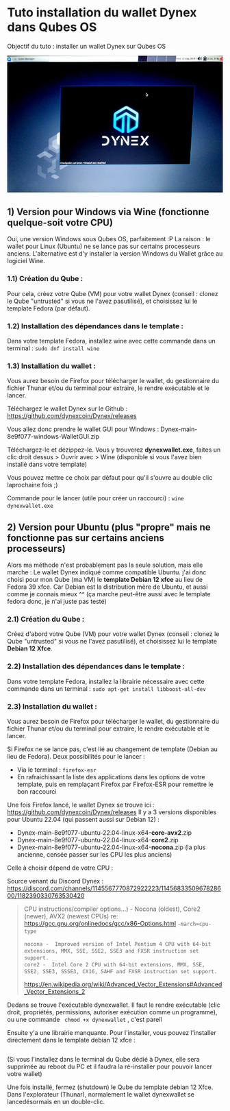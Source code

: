 # Tuto installation du wallet Dynex dans Qubes OS

Objectif du tuto : installer un wallet Dynex sur Qubes OS

![Qubes_Dynex](/IMG/Qubes-dynex01.jpg)

## 1) Version pour Windows via Wine (fonctionne quelque-soit votre CPU)

Oui, une version Windows sous Qubes OS, parfaitement :P
La raison : le wallet pour Linux (Ubuntu) ne se lance pas sur certains processeurs anciens. L'alternative est d'y installer la version Windows du Wallet grâce au logiciel Wine.

### 1.1) Création du Qube :

Pour cela, créez votre Qube (VM) pour votre wallet Dynex (conseil : clonez le Qube "untrusted" si vous ne l'avez pasutilisé), et choisissez lui le template Fedora (par défaut).

### 1.2) Installation des dépendances dans le template :

Dans votre template Fedora, installez wine avec cette commande dans un terminal :
`sudo dnf install wine`

### 1.3) Installation du wallet :

Vous aurez besoin de Firefox pour télécharger le wallet, du gestionnaire du fichier Thunar et/ou du terminal pour extraire, le rendre exécutable et le lancer.

Téléchargez le wallet Dynex sur le Github : https://github.com/dynexcoin/Dynex/releases

Vous allez donc prendre le wallet GUI pour Windows :  Dynex-main-8e9f077-windows-WalletGUI.zip

Téléchargez-le et dézippez-le. Vous y trouverez **dynexwallet.exe**, faites un clic droit dessus > Ouvrir avec > Wine (disponible si vous l'avez bien installé dans votre template)

Vous pouvez mettre ce choix par défaut pour qu'il s'ouvre au double clic laprochaine fois ;)

Commande pour le lancer (utile pour créer un raccourci) : `wine dynexwallet.exe`

## 2) Version pour Ubuntu (plus "propre" mais ne fonctionne pas sur certains anciens processeurs)

Alors ma méthode n'est probablement pas la seule solution, mais elle marche :
Le wallet Dynex indiqué comme compatible Ubuntu. j'ai donc choisi pour mon Qube (ma VM) le **template Debian 12 xfce** au lieu de Fedora 39 xfce. Car Debian est la distribution mère de Ubuntu, et aussi comme je connais mieux ^^ (ça marche peut-être aussi avec le template fedora donc, je n'ai juste pas testé)

### 2.1) Création du Qube :

Créez d'abord votre Qube (VM) pour votre wallet Dynex (conseil : clonez le Qube "untrusted" si vous ne l'avez pasutilisé), et choisissez lui le template **Debian 12 Xfce**.

### 2.2) Installation des dépendances dans le template :

Dans votre template Fedora, installez la librairie nécessaire avec cette commande dans un terminal :
`sudo apt-get install libboost-all-dev`

### 2.3) Installation du wallet :

Vous aurez besoin de Firefox pour télécharger le wallet, du gestionnaire du fichier Thunar et/ou du terminal pour extraire, le rendre exécutable et le lancer.

Si Firefox ne se lance pas, c'est lié au changement de template (Debian au lieu de Fedora). Deux possibilités pour le lancer :
- Via le terminal : `firefox-esr`
- En rafraichissant la liste des applications dans les options de votre template, puis en remplaçant Firefox par Firefox-ESR pour remettre le bon raccourci

Une fois Firefox lancé, le wallet Dynex se trouve ici : https://github.com/dynexcoin/Dynex/releases
Il y a 3 versions disponibles pour Ubuntu 22.04 (qui passent aussi sur Debian 12) :
- Dynex-main-8e9f077-ubuntu-22.04-linux-x64-**core-avx2**.zip 
- Dynex-main-8e9f077-ubuntu-22.04-linux-x64-**core2**.zip
- Dynex-main-8e9f077-ubuntu-22.04-linux-x64-**nocona**.zip (la plus ancienne, censée passer sur les CPU les plus anciens)

Celle à choisir dépend de votre CPU :

Source venant du Discord Dynex : https://discord.com/channels/1145567770872922223/1145683350967828600/1182390330763530420

>CPU instructions/compiler options...) - Nocona (oldest), Core2 (newer), AVX2 (newest CPUs)
>re: https://gcc.gnu.org/onlinedocs/gcc/x86-Options.html `-march=cpu-type`
>```
>nocona -  Improved version of Intel Pentium 4 CPU with 64-bit extensions, MMX, SSE, SSE2, SSE3 and FXSR instruction set support.
>core2 -  Intel Core 2 CPU with 64-bit extensions, MMX, SSE, SSE2, SSE3, SSSE3, CX16, SAHF and FXSR instruction set support.
>```
>https://en.wikipedia.org/wiki/Advanced_Vector_Extensions#Advanced_Vector_Extensions_2

Dedans se trouve l'exécutable dynexwallet.
Il faut le rendre exécutable (clic droit, propriétés, permissions, autoriser exécution comme un programme), ou une commande ` chmod +x dynexwallet` , c'est pareil

Ensuite y'a une librairie manquante. Pour l'installer, vous pouvez l'installer directement dans le template debian 12 xfce :
```
```
(Si vous l'installez dans le terminal du Qube dédié à Dynex, elle sera supprimée au reboot du PC et il faudra la ré-installer pour pouvoir lancer votre wallet)

Une fois installé, fermez (shutdown) le Qube du template debian 12 Xfce.
Dans l'explorateur (Thunar), normalement le wallet dynexwallet se lancedésormais en un double-clic.



